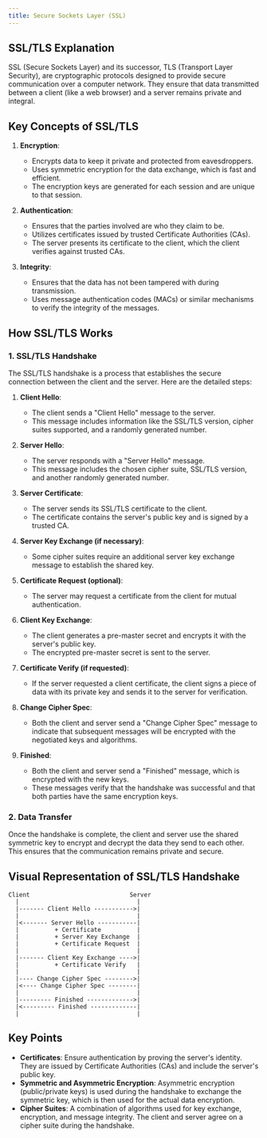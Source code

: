 ```yaml
---
title: Secure Sockets Layer (SSL)
---
```


## SSL/TLS Explanation

SSL (Secure Sockets Layer) and its successor, TLS (Transport Layer Security), are cryptographic protocols designed to provide secure communication over a computer network. They ensure that data transmitted between a client (like a web browser) and a server remains private and integral.

## Key Concepts of SSL/TLS

1. **Encryption**:

   - Encrypts data to keep it private and protected from eavesdroppers.
   - Uses symmetric encryption for the data exchange, which is fast and efficient.
   - The encryption keys are generated for each session and are unique to that session.

2. **Authentication**:

   - Ensures that the parties involved are who they claim to be.
   - Utilizes certificates issued by trusted Certificate Authorities (CAs).
   - The server presents its certificate to the client, which the client verifies against trusted CAs.

3. **Integrity**:
   - Ensures that the data has not been tampered with during transmission.
   - Uses message authentication codes (MACs) or similar mechanisms to verify the integrity of the messages.

## How SSL/TLS Works

### 1. SSL/TLS Handshake

The SSL/TLS handshake is a process that establishes the secure connection between the client and the server. Here are the detailed steps:

1. **Client Hello**:

   - The client sends a "Client Hello" message to the server.
   - This message includes information like the SSL/TLS version, cipher suites supported, and a randomly generated number.

2. **Server Hello**:

   - The server responds with a "Server Hello" message.
   - This message includes the chosen cipher suite, SSL/TLS version, and another randomly generated number.

3. **Server Certificate**:

   - The server sends its SSL/TLS certificate to the client.
   - The certificate contains the server's public key and is signed by a trusted CA.

4. **Server Key Exchange (if necessary)**:

   - Some cipher suites require an additional server key exchange message to establish the shared key.

5. **Certificate Request (optional)**:

   - The server may request a certificate from the client for mutual authentication.

6. **Client Key Exchange**:

   - The client generates a pre-master secret and encrypts it with the server's public key.
   - The encrypted pre-master secret is sent to the server.

7. **Certificate Verify (if requested)**:

   - If the server requested a client certificate, the client signs a piece of data with its private key and sends it to the server for verification.

8. **Change Cipher Spec**:

   - Both the client and server send a "Change Cipher Spec" message to indicate that subsequent messages will be encrypted with the negotiated keys and algorithms.

9. **Finished**:
   - Both the client and server send a "Finished" message, which is encrypted with the new keys.
   - These messages verify that the handshake was successful and that both parties have the same encryption keys.

### 2. Data Transfer

Once the handshake is complete, the client and server use the shared symmetric key to encrypt and decrypt the data they send to each other. This ensures that the communication remains private and secure.

## Visual Representation of SSL/TLS Handshake

```plaintext
Client                            Server
  |                                 |
  |------- Client Hello ----------->|
  |                                 |
  |<------- Server Hello -----------|
  |          + Certificate          |
  |          + Server Key Exchange  |
  |          + Certificate Request  |
  |                                 |
  |------- Client Key Exchange ---->|
  |          + Certificate Verify   |
  |                                 |
  |---- Change Cipher Spec -------->|
  |<---- Change Cipher Spec --------|
  |                                 |
  |--------- Finished ------------->|
  |<--------- Finished -------------|
  |                                 |
```

## Key Points

- **Certificates**: Ensure authentication by proving the server's identity. They are issued by Certificate Authorities (CAs) and include the server's public key.
- **Symmetric and Asymmetric Encryption**: Asymmetric encryption (public/private keys) is used during the handshake to exchange the symmetric key, which is then used for the actual data encryption.
- **Cipher Suites**: A combination of algorithms used for key exchange, encryption, and message integrity. The client and server agree on a cipher suite during the handshake.
